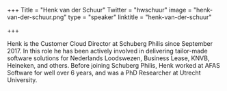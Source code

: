 +++
Title = "Henk van der Schuur"
Twitter = "hwschuur"
image = "henk-van-der-schuur.png"
type = "speaker"
linktitle = "henk-van-der-schuur"

+++

Henk is the Customer Cloud Director at Schuberg Philis since September 2017. In this role he has been actively involved in delivering tailor-made software solutions for Nederlands Loodswezen, Business Lease, KNVB, Heineken, and others. Before joining Schuberg Philis, Henk worked at AFAS Software for well over 6 years, and was a PhD Researcher at Utrecht University.
